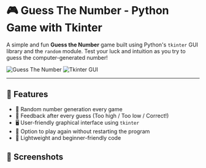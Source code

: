 # 🎮 Guess The Number - Python Game with Tkinter

A simple and fun **Guess the Number** game built using Python's `tkinter` GUI library and the `random` module. Test your luck and intuition as you try to guess the computer-generated number!

![Guess The Number](https://img.shields.io/badge/Made%20with-Python-3776AB?style=for-the-badge&logo=python&logoColor=white)
![Tkinter GUI](https://img.shields.io/badge/GUI%20Library-Tkinter-blueviolet?style=for-the-badge)

---

## 🚀 Features

- 🎲 Random number generation every game
- 🧠 Feedback after every guess (Too high / Too low / Correct!)
- 🖥️ User-friendly graphical interface using `tkinter`
- 🔁 Option to play again without restarting the program
- 🌙 Lightweight and beginner-friendly code


## 📸 Screenshots



